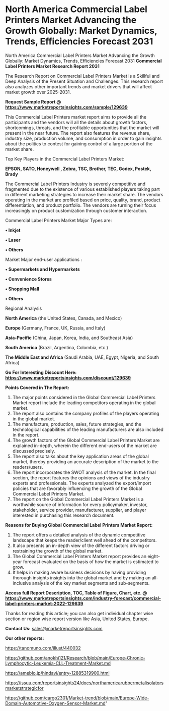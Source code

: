 # North America Commercial Label Printers Market Advancing the Growth Globally: Market Dynamics, Trends, Efficiencies Forecast 2031
 North America Commercial Label Printers Market Advancing the Growth Globally: Market Dynamics, Trends, Efficiencies Forecast 2031
<strong>Commercial Label Printers Market Research Report 2031</strong>

The Research Report on Commercial Label Printers Market is a Skillful and Deep Analysis of the Present Situation and Challenges. This research report also analyzes other important trends and market drivers that will affect market growth over 2025-2031.

<strong>Request Sample Report @ <a href=https://www.marketreportsinsights.com/sample/129639>https://www.marketreportsinsights.com/sample/129639</a></strong>

This Commercial Label Printers market report aims to provide all the participants and the vendors will all the details about growth factors, shortcomings, threats, and the profitable opportunities that the market will present in the near future. The report also features the revenue share, industry size, production volume, and consumption in order to gain insights about the politics to contest for gaining control of a large portion of the market share.

Top Key Players in the Commercial Label Printers Market:

<strong>EPSON, SATO, Honeywell , Zebra, TSC, Brother, TEC, Godex, Postek, Brady</strong>

The Commercial Label Printers Industry is severely competitive and fragmented due to the existence of various established players taking part in different marketing strategies to increase their market share. The vendors operating in the market are profiled based on price, quality, brand, product differentiation, and product portfolio. The vendors are turning their focus increasingly on product customization through customer interaction.

Commercial Label Printers Market Major Types are:

<strong>• Inkjet

• Laser

• Others</strong>

Market Major end-user applications :

<strong>• Supermarkets and Hypermarkets

• Convenience Stores

• Shopping Mall

• Others</strong>

Regional Analysis

</u><strong><b>North America</b></strong> (the United States, Canada, and Mexico)

<strong><b>Europe </b></strong>(Germany, France, UK, Russia, and Italy)

<strong><b>Asia-Pacific</b></strong> (China, Japan, Korea, India, and Southeast Asia)

<strong><b>South America</b></strong> (Brazil, Argentina, Colombia, etc.)

<strong><b>The Middle East and Africa</b></strong> (Saudi Arabia, UAE, Egypt, Nigeria, and South Africa)

<strong>Go For Interesting Discount Here: <a href=https://www.marketreportsinsights.com/discount/129639>https://www.marketreportsinsights.com/discount/129639</a></strong>

<strong>Points Covered in The Report:</strong>
<ol>
  <li>The major points considered in the Global Commercial Label Printers Market report include the leading competitors operating in the global market.</li>
  <li>The report also contains the company profiles of the players operating in the global market.</li>
  <li>The manufacture, production, sales, future strategies, and the technological capabilities of the leading manufacturers are also included in the report.</li>
  <li>The growth factors of the Global Commercial Label Printers Market are explained in-depth, wherein the different end-users of the market are discussed precisely.</li>
  <li>The report also talks about the key application areas of the global market, thereby providing an accurate description of the market to the readers/users.</li>
  <li>The report incorporates the SWOT analysis of the market. In the final section, the report features the opinions and views of the industry experts and professionals. The experts analyzed the export/import policies that are favorably influencing the growth of the Global Commercial Label Printers Market.</li>
  <li>The report on the Global Commercial Label Printers Market is a worthwhile source of information for every policymaker, investor, stakeholder, service provider, manufacturer, supplier, and player interested in purchasing this research document.</li>
</ol>
<strong>Reasons for Buying Global Commercial Label Printers Market Report:</strong>

<ol>
  <li>The report offers a detailed analysis of the dynamic competitive landscape that keeps the reader/client well ahead of the competitors.</li>
  <li>It also presents an in-depth view of the different factors driving or restraining the growth of the global market.</li>
  <li>The Global Commercial Label Printers Market report provides an eight-year forecast evaluated on the basis of how the market is estimated to grow.</li>
  <li>It helps in making aware business decisions by having providing thorough insights insights into the global market and by making an all-inclusive analysis of the key market segments and sub-segments.</li>
</ol>
<strong>Access full Report Description, TOC, Table of Figure, Chart, etc. @ <a href=https://www.marketreportsinsights.com/industry-forecast/commercial-label-printers-market-2022-129639>https://www.marketreportsinsights.com/industry-forecast/commercial-label-printers-market-2022-129639</a></strong>


Thanks for reading this article; you can also get individual chapter wise section or region wise report version like Asia, United States, Europe.

<strong>Contact Us:</strong>
sales@marketreportsinsights.com

<strong>Our other reports:</strong>

<a href=https://tanomuno.com/illust/440032>https://tanomuno.com/illust/440032</a>

<a href=https://github.com/anokhi121/Research/blob/main/Europe-Chronic-Lymphocytic-Leukemia-CLL-Treatment-Market.md>https://github.com/anokhi121/Research/blob/main/Europe-Chronic-Lymphocytic-Leukemia-CLL-Treatment-Market.md</a>

<a href=https://ameblo.jp/hindavi/entry-12885319900.html>https://ameblo.jp/hindavi/entry-12885319900.html</a>

<a href=https://issuu.com/reportsinsights24/docs/northamericarubbermetalisolatorsmarketstrategicfor>https://issuu.com/reportsinsights24/docs/northamericarubbermetalisolatorsmarketstrategicfor</a>

<a href=https://github.com/cargo2301/Market-trend/blob/main/Europe-Wide-Domain-Automotive-Oxygen-Sensor-Market.md>https://github.com/cargo2301/Market-trend/blob/main/Europe-Wide-Domain-Automotive-Oxygen-Sensor-Market.md</a>"

